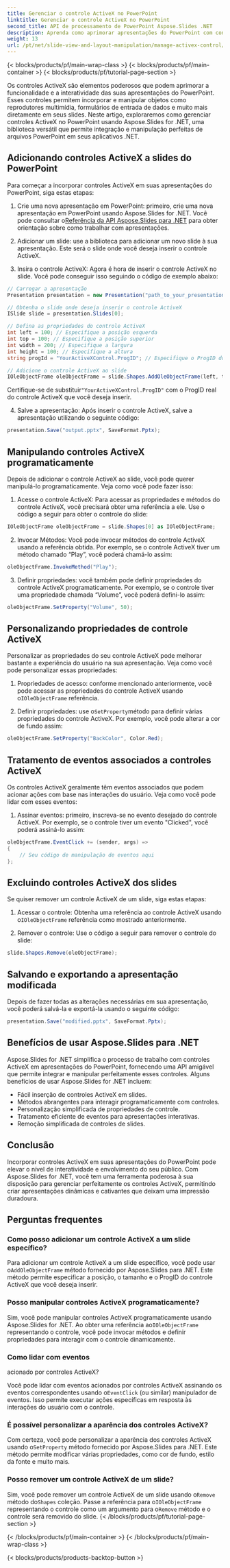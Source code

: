 ```yaml
---
title: Gerenciar o controle ActiveX no PowerPoint
linktitle: Gerenciar o controle ActiveX no PowerPoint
second_title: API de processamento de PowerPoint Aspose.Slides .NET
description: Aprenda como aprimorar apresentações do PowerPoint com controles ActiveX usando Aspose.Slides for .NET. Nosso guia passo a passo abrange inserção, manipulação, personalização, manipulação de eventos e muito mais.
weight: 13
url: /pt/net/slide-view-and-layout-manipulation/manage-activex-control/
---
```


{< blocks/products/pf/main-wrap-class >}
{< blocks/products/pf/main-container >}
{< blocks/products/pf/tutorial-page-section >}

Os controles ActiveX são elementos poderosos que podem aprimorar a funcionalidade e a interatividade das suas apresentações do PowerPoint. Esses controles permitem incorporar e manipular objetos como reprodutores multimídia, formulários de entrada de dados e muito mais diretamente em seus slides. Neste artigo, exploraremos como gerenciar controles ActiveX no PowerPoint usando Aspose.Slides for .NET, uma biblioteca versátil que permite integração e manipulação perfeitas de arquivos PowerPoint em seus aplicativos .NET.

## Adicionando controles ActiveX a slides do PowerPoint

Para começar a incorporar controles ActiveX em suas apresentações do PowerPoint, siga estas etapas:

1.  Crie uma nova apresentação em PowerPoint: primeiro, crie uma nova apresentação em PowerPoint usando Aspose.Slides for .NET. Você pode consultar o[Referência da API Aspose.Slides para .NET](https://reference.aspose.com/slides/net/) para obter orientação sobre como trabalhar com apresentações.

2. Adicionar um slide: use a biblioteca para adicionar um novo slide à sua apresentação. Este será o slide onde você deseja inserir o controle ActiveX.

3. Insira o controle ActiveX: Agora é hora de inserir o controle ActiveX no slide. Você pode conseguir isso seguindo o código de exemplo abaixo:

```csharp
// Carregar a apresentação
Presentation presentation = new Presentation("path_to_your_presentation.pptx");

// Obtenha o slide onde deseja inserir o controle ActiveX
ISlide slide = presentation.Slides[0];

// Defina as propriedades do controle ActiveX
int left = 100; // Especifique a posição esquerda
int top = 100; // Especifique a posição superior
int width = 200; // Especifique a largura
int height = 100; // Especifique a altura
string progId = "YourActiveXControl.ProgID"; // Especifique o ProgID do controle ActiveX

// Adicione o controle ActiveX ao slide
IOleObjectFrame oleObjectFrame = slide.Shapes.AddOleObjectFrame(left, top, width, height, progId);
```

 Certifique-se de substituir`"YourActiveXControl.ProgID"` com o ProgID real do controle ActiveX que você deseja inserir.

4. Salve a apresentação: Após inserir o controle ActiveX, salve a apresentação utilizando o seguinte código:

```csharp
presentation.Save("output.pptx", SaveFormat.Pptx);
```

## Manipulando controles ActiveX programaticamente

Depois de adicionar o controle ActiveX ao slide, você pode querer manipulá-lo programaticamente. Veja como você pode fazer isso:

1. Acesse o controle ActiveX: Para acessar as propriedades e métodos do controle ActiveX, você precisará obter uma referência a ele. Use o código a seguir para obter o controle do slide:

```csharp
IOleObjectFrame oleObjectFrame = slide.Shapes[0] as IOleObjectFrame;
```

2. Invocar Métodos: Você pode invocar métodos do controle ActiveX usando a referência obtida. Por exemplo, se o controle ActiveX tiver um método chamado “Play”, você poderá chamá-lo assim:

```csharp
oleObjectFrame.InvokeMethod("Play");
```

3. Definir propriedades: você também pode definir propriedades do controle ActiveX programaticamente. Por exemplo, se o controle tiver uma propriedade chamada “Volume”, você poderá defini-lo assim:

```csharp
oleObjectFrame.SetProperty("Volume", 50);
```

## Personalizando propriedades de controle ActiveX

Personalizar as propriedades do seu controle ActiveX pode melhorar bastante a experiência do usuário na sua apresentação. Veja como você pode personalizar essas propriedades:

1.  Propriedades de acesso: conforme mencionado anteriormente, você pode acessar as propriedades do controle ActiveX usando o`IOleObjectFrame` referência.

2.  Definir propriedades: use o`SetProperty`método para definir várias propriedades do controle ActiveX. Por exemplo, você pode alterar a cor de fundo assim:

```csharp
oleObjectFrame.SetProperty("BackColor", Color.Red);
```

## Tratamento de eventos associados a controles ActiveX

Os controles ActiveX geralmente têm eventos associados que podem acionar ações com base nas interações do usuário. Veja como você pode lidar com esses eventos:

1. Assinar eventos: primeiro, inscreva-se no evento desejado do controle ActiveX. Por exemplo, se o controle tiver um evento "Clicked", você poderá assiná-lo assim:

```csharp
oleObjectFrame.EventClick += (sender, args) =>
{
    // Seu código de manipulação de eventos aqui
};
```

## Excluindo controles ActiveX dos slides

Se quiser remover um controle ActiveX de um slide, siga estas etapas:

1.  Acessar o controle: Obtenha uma referência ao controle ActiveX usando o`IOleObjectFrame` referência como mostrado anteriormente.

2. Remover o controle: Use o código a seguir para remover o controle do slide:

```csharp
slide.Shapes.Remove(oleObjectFrame);
```

## Salvando e exportando a apresentação modificada

Depois de fazer todas as alterações necessárias em sua apresentação, você poderá salvá-la e exportá-la usando o seguinte código:

```csharp
presentation.Save("modified.pptx", SaveFormat.Pptx);
```

## Benefícios de usar Aspose.Slides para .NET

Aspose.Slides for .NET simplifica o processo de trabalho com controles ActiveX em apresentações do PowerPoint, fornecendo uma API amigável que permite integrar e manipular perfeitamente esses controles. Alguns benefícios de usar Aspose.Slides for .NET incluem:

- Fácil inserção de controles ActiveX em slides.
- Métodos abrangentes para interagir programaticamente com controles.
- Personalização simplificada de propriedades de controle.
- Tratamento eficiente de eventos para apresentações interativas.
- Remoção simplificada de controles de slides.

## Conclusão

Incorporar controles ActiveX em suas apresentações do PowerPoint pode elevar o nível de interatividade e envolvimento do seu público. Com Aspose.Slides for .NET, você tem uma ferramenta poderosa à sua disposição para gerenciar perfeitamente os controles ActiveX, permitindo criar apresentações dinâmicas e cativantes que deixam uma impressão duradoura.

## Perguntas frequentes

### Como posso adicionar um controle ActiveX a um slide específico?

 Para adicionar um controle ActiveX a um slide específico, você pode usar o`AddOleObjectFrame` método fornecido por Aspose.Slides para .NET. Este método permite especificar a posição, o tamanho e o ProgID do controle ActiveX que você deseja inserir.

### Posso manipular controles ActiveX programaticamente?

 Sim, você pode manipular controles ActiveX programaticamente usando Aspose.Slides for .NET. Ao obter uma referência ao`IOleObjectFrame` representando o controle, você pode invocar métodos e definir propriedades para interagir com o controle dinamicamente.

### Como lidar com eventos

 acionado por controles ActiveX?

Você pode lidar com eventos acionados por controles ActiveX assinando os eventos correspondentes usando o`EventClick` (ou similar) manipulador de eventos. Isso permite executar ações específicas em resposta às interações do usuário com o controle.

### É possível personalizar a aparência dos controles ActiveX?

 Com certeza, você pode personalizar a aparência dos controles ActiveX usando o`SetProperty` método fornecido por Aspose.Slides para .NET. Este método permite modificar várias propriedades, como cor de fundo, estilo da fonte e muito mais.

### Posso remover um controle ActiveX de um slide?

 Sim, você pode remover um controle ActiveX de um slide usando o`Remove` método do`Shapes` coleção. Passe a referência para o`IOleObjectFrame` representando o controle como um argumento para o`Remove` método e o controle será removido do slide.
{< /blocks/products/pf/tutorial-page-section >}

{< /blocks/products/pf/main-container >}
{< /blocks/products/pf/main-wrap-class >}

{< blocks/products/products-backtop-button >}
